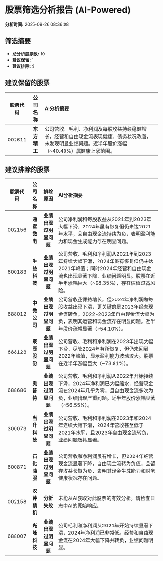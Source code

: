 # 股票筛选分析报告 (AI-Powered)

**分析时间:** 2025-09-26 08:36:08

## 筛选摘要

- **总分析股票数:** 10
- **建议保留:** 1
- **建议排除:** 9

## 建议保留的股票

| 股票代码 | 公司名称 | AI分析摘要 |
|:---:|:---:|:---|
| 002611 | **东方精工** | 公司营收、毛利、净利润及每股收益持续稳健增长，经营和自由现金流表现健康，债务状况改善，未发现明显业绩问题。近半年股价涨幅（~40.40%）属健康上涨范围。 |

## 建议排除的股票

| 股票代码 | 公司名称 | 排除原因 | AI分析摘要 |
|:---:|:---:|:---:|:---|
| 002156 | **通富微电** | **业绩出现过明显问题** | 公司净利润和每股收益从2021年到2023年大幅下滑，2024年虽有恢复但仍未达2021年水平，且自由现金流持续为负，表明盈利能力和现金生成能力存在明显问题。 |
| 600183 | **生益科技** | **业绩出现过明显问题** | 公司营收、毛利和净利润从2021年到2023年持续大幅下滑，2024年虽有恢复但仍未达2021年峰值；同时2024年经营和自由现金流也出现显著下降，业绩问题明显。股票在近半年涨幅巨大（~98.35%），存在估值过高风险。 |
| 688012 | **中微公司** | **业绩出现过明显问题** | 公司营收虽保持增长，但2024年净利润和每股收益出现下滑，更关键的是2023年经营现金流转负，2022-2023年自由现金流大幅为负，表明其运营和现金流存在明显问题。近半年股价涨幅显著（~54.10%）。 |
| 688123 | **聚辰股份** | **业绩出现过明显问题** | 公司营收、毛利和净利润在2023年出现大幅下滑，尽管2024年有所恢复，但仍未回到2022年峰值，显示盈利能力波动较大。股票在近半年涨幅巨大（~73.81%）。 |
| 688686 | **奥普特** | **业绩出现过明显问题** | 公司营收、毛利和净利润从2022年开始持续下滑，2024年净利润已大幅缩水，经营现金流在2024年几乎为零，且自由现金流多次为负，业绩出现严重问题。近半年股价涨幅显著（~56.55%）。 |
| 300073 | **当升科技** | **业绩出现过明显问题** | 公司营收、毛利和净利润在2023年和2024年连续大幅下滑，2024年营收甚至低于2021年水平，且2023年自由现金流转负，业绩问题极其显著。 |
| 600871 | **石化油服** | **业绩出现过明显问题** | 公司营收和净利润虽有增长，但2024年经营现金流显著下降，自由现金流转为负值，且留存收益长期为负，表明其现金生成能力和财务健康状况存在问题。 |
| 002158 | **汉钟精机** | **分析失败** | 未能从AI获取对此股票的有效分析。请检查日志中AI的原始响应。 |
| 688007 | **光峰科技** | **业绩出现过明显问题** | 公司毛利和净利润从2021年开始持续显著下滑，2024年净利润已非常低。经营和自由现金流在2024年大幅下降并转负，业绩问题明显。 |

